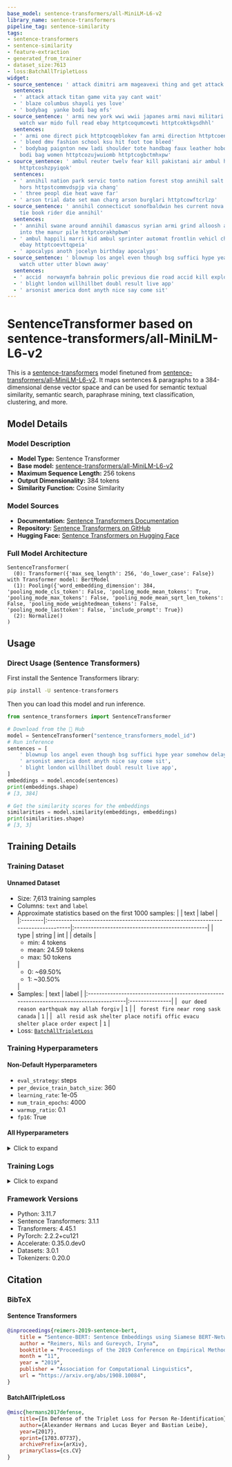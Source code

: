 ```yaml
---
base_model: sentence-transformers/all-MiniLM-L6-v2
library_name: sentence-transformers
pipeline_tag: sentence-similarity
tags:
- sentence-transformers
- sentence-similarity
- feature-extraction
- generated_from_trainer
- dataset_size:7613
- loss:BatchAllTripletLoss
widget:
- source_sentence: ' attack dimitri arm mageavexi thing and get attack'
  sentences:
  - ' attack attack titan game vita yay cant wait'
  - ' blaze columbus shayoli yes love'
  - ' bodybag  yanke bodi bag mfs'
- source_sentence: ' armi new york wwi wwii japanes armi navi militari japan leather
    watch war mido full read ebay httptcoqumcewti httptcoktkgsdhhl'
  sentences:
  - ' armi one direct pick httptcoqeblokev fan armi direction httptcoencmhzi'
  - ' bleed dmv fashion school ksu hit foot toe bleed'
  - ' bodybag paignton new ladi shoulder tote handbag faux leather hobo purs cross
    bodi bag women httptcozujwuiomb httptcogbctmhxpw'
- source_sentence: ' ambul reuter twelv fear kill pakistani air ambul helicopt crash
    httptcoshzpyiqok'
  sentences:
  - ' annihil nation park servic tonto nation forest stop annihil salt river wild
    hors httpstcommvdspjp via chang'
  - ' three peopl die heat wave far'
  - ' arson trial date set man charg arson burglari httptcowftcrlzp'
- source_sentence: ' annihil connecticut sonofbaldwin hes current nova bookslast checkedh
    tie book rider die annihil'
  sentences:
  - ' annihil swane around annihil damascus syrian armi grind alloosh and his gang
    into the manur pile httptcorakhpbwm'
  - ' ambul happili marri kid ambul sprinter automat frontlin vehicl choic lez compliant
    ebay httptcoevttqpeia'
  - ' apocalyps anoth jocelyn birthday apocalyps'
- source_sentence: ' blownup los angel even though bsg suffici hype year somehow delay
    watch utter utter blown away'
  sentences:
  - ' accid  norwaymfa bahrain polic previous die road accid kill explos httpstcogfjfgtodad'
  - ' blight london willhillbet doubl result live app'
  - ' arsonist america dont anyth nice say come sit'
---
```


# SentenceTransformer based on sentence-transformers/all-MiniLM-L6-v2

This is a [sentence-transformers](https://www.SBERT.net) model finetuned from [sentence-transformers/all-MiniLM-L6-v2](https://huggingface.co/sentence-transformers/all-MiniLM-L6-v2). It maps sentences & paragraphs to a 384-dimensional dense vector space and can be used for semantic textual similarity, semantic search, paraphrase mining, text classification, clustering, and more.

## Model Details

### Model Description
- **Model Type:** Sentence Transformer
- **Base model:** [sentence-transformers/all-MiniLM-L6-v2](https://huggingface.co/sentence-transformers/all-MiniLM-L6-v2) <!-- at revision 8b3219a92973c328a8e22fadcfa821b5dc75636a -->
- **Maximum Sequence Length:** 256 tokens
- **Output Dimensionality:** 384 tokens
- **Similarity Function:** Cosine Similarity
<!-- - **Training Dataset:** Unknown -->
<!-- - **Language:** Unknown -->
<!-- - **License:** Unknown -->

### Model Sources

- **Documentation:** [Sentence Transformers Documentation](https://sbert.net)
- **Repository:** [Sentence Transformers on GitHub](https://github.com/UKPLab/sentence-transformers)
- **Hugging Face:** [Sentence Transformers on Hugging Face](https://huggingface.co/models?library=sentence-transformers)

### Full Model Architecture

```
SentenceTransformer(
  (0): Transformer({'max_seq_length': 256, 'do_lower_case': False}) with Transformer model: BertModel 
  (1): Pooling({'word_embedding_dimension': 384, 'pooling_mode_cls_token': False, 'pooling_mode_mean_tokens': True, 'pooling_mode_max_tokens': False, 'pooling_mode_mean_sqrt_len_tokens': False, 'pooling_mode_weightedmean_tokens': False, 'pooling_mode_lasttoken': False, 'include_prompt': True})
  (2): Normalize()
)
```

## Usage

### Direct Usage (Sentence Transformers)

First install the Sentence Transformers library:

```bash
pip install -U sentence-transformers
```

Then you can load this model and run inference.
```python
from sentence_transformers import SentenceTransformer

# Download from the 🤗 Hub
model = SentenceTransformer("sentence_transformers_model_id")
# Run inference
sentences = [
    ' blownup los angel even though bsg suffici hype year somehow delay watch utter utter blown away',
    ' arsonist america dont anyth nice say come sit',
    ' blight london willhillbet doubl result live app',
]
embeddings = model.encode(sentences)
print(embeddings.shape)
# [3, 384]

# Get the similarity scores for the embeddings
similarities = model.similarity(embeddings, embeddings)
print(similarities.shape)
# [3, 3]
```

<!--
### Direct Usage (Transformers)

<details><summary>Click to see the direct usage in Transformers</summary>

</details>
-->

<!--
### Downstream Usage (Sentence Transformers)

You can finetune this model on your own dataset.

<details><summary>Click to expand</summary>

</details>
-->

<!--
### Out-of-Scope Use

*List how the model may foreseeably be misused and address what users ought not to do with the model.*
-->

<!--
## Bias, Risks and Limitations

*What are the known or foreseeable issues stemming from this model? You could also flag here known failure cases or weaknesses of the model.*
-->

<!--
### Recommendations

*What are recommendations with respect to the foreseeable issues? For example, filtering explicit content.*
-->

## Training Details

### Training Dataset

#### Unnamed Dataset


* Size: 7,613 training samples
* Columns: <code>text</code> and <code>label</code>
* Approximate statistics based on the first 1000 samples:
  |         | text                                                                              | label                                           |
  |:--------|:----------------------------------------------------------------------------------|:------------------------------------------------|
  | type    | string                                                                            | int                                             |
  | details | <ul><li>min: 4 tokens</li><li>mean: 24.59 tokens</li><li>max: 50 tokens</li></ul> | <ul><li>0: ~69.50%</li><li>1: ~30.50%</li></ul> |
* Samples:
  | text                                                                                    | label          |
  |:----------------------------------------------------------------------------------------|:---------------|
  | <code> our deed reason earthquak may allah forgiv</code>                                | <code>1</code> |
  | <code> forest fire near rong sask canada</code>                                         | <code>1</code> |
  | <code> all resid ask shelter place notifi offic evacu shelter place order expect</code> | <code>1</code> |
* Loss: [<code>BatchAllTripletLoss</code>](https://sbert.net/docs/package_reference/sentence_transformer/losses.html#batchalltripletloss)

### Training Hyperparameters
#### Non-Default Hyperparameters

- `eval_strategy`: steps
- `per_device_train_batch_size`: 360
- `learning_rate`: 1e-05
- `num_train_epochs`: 4000
- `warmup_ratio`: 0.1
- `fp16`: True

#### All Hyperparameters
<details><summary>Click to expand</summary>

- `overwrite_output_dir`: False
- `do_predict`: False
- `eval_strategy`: steps
- `prediction_loss_only`: True
- `per_device_train_batch_size`: 360
- `per_device_eval_batch_size`: 8
- `per_gpu_train_batch_size`: None
- `per_gpu_eval_batch_size`: None
- `gradient_accumulation_steps`: 1
- `eval_accumulation_steps`: None
- `torch_empty_cache_steps`: None
- `learning_rate`: 1e-05
- `weight_decay`: 0.0
- `adam_beta1`: 0.9
- `adam_beta2`: 0.999
- `adam_epsilon`: 1e-08
- `max_grad_norm`: 1.0
- `num_train_epochs`: 4000
- `max_steps`: -1
- `lr_scheduler_type`: linear
- `lr_scheduler_kwargs`: {}
- `warmup_ratio`: 0.1
- `warmup_steps`: 0
- `log_level`: passive
- `log_level_replica`: warning
- `log_on_each_node`: True
- `logging_nan_inf_filter`: True
- `save_safetensors`: True
- `save_on_each_node`: False
- `save_only_model`: False
- `restore_callback_states_from_checkpoint`: False
- `no_cuda`: False
- `use_cpu`: False
- `use_mps_device`: False
- `seed`: 42
- `data_seed`: None
- `jit_mode_eval`: False
- `use_ipex`: False
- `bf16`: False
- `fp16`: True
- `fp16_opt_level`: O1
- `half_precision_backend`: auto
- `bf16_full_eval`: False
- `fp16_full_eval`: False
- `tf32`: None
- `local_rank`: 0
- `ddp_backend`: None
- `tpu_num_cores`: None
- `tpu_metrics_debug`: False
- `debug`: []
- `dataloader_drop_last`: False
- `dataloader_num_workers`: 0
- `dataloader_prefetch_factor`: None
- `past_index`: -1
- `disable_tqdm`: False
- `remove_unused_columns`: True
- `label_names`: None
- `load_best_model_at_end`: False
- `ignore_data_skip`: False
- `fsdp`: []
- `fsdp_min_num_params`: 0
- `fsdp_config`: {'min_num_params': 0, 'xla': False, 'xla_fsdp_v2': False, 'xla_fsdp_grad_ckpt': False}
- `fsdp_transformer_layer_cls_to_wrap`: None
- `accelerator_config`: {'split_batches': False, 'dispatch_batches': None, 'even_batches': True, 'use_seedable_sampler': True, 'non_blocking': False, 'gradient_accumulation_kwargs': None}
- `deepspeed`: None
- `label_smoothing_factor`: 0.0
- `optim`: adamw_torch
- `optim_args`: None
- `adafactor`: False
- `group_by_length`: False
- `length_column_name`: length
- `ddp_find_unused_parameters`: None
- `ddp_bucket_cap_mb`: None
- `ddp_broadcast_buffers`: False
- `dataloader_pin_memory`: True
- `dataloader_persistent_workers`: False
- `skip_memory_metrics`: True
- `use_legacy_prediction_loop`: False
- `push_to_hub`: False
- `resume_from_checkpoint`: None
- `hub_model_id`: None
- `hub_strategy`: every_save
- `hub_private_repo`: False
- `hub_always_push`: False
- `gradient_checkpointing`: False
- `gradient_checkpointing_kwargs`: None
- `include_inputs_for_metrics`: False
- `eval_do_concat_batches`: True
- `fp16_backend`: auto
- `push_to_hub_model_id`: None
- `push_to_hub_organization`: None
- `mp_parameters`: 
- `auto_find_batch_size`: False
- `full_determinism`: False
- `torchdynamo`: None
- `ray_scope`: last
- `ddp_timeout`: 1800
- `torch_compile`: False
- `torch_compile_backend`: None
- `torch_compile_mode`: None
- `dispatch_batches`: None
- `split_batches`: None
- `include_tokens_per_second`: False
- `include_num_input_tokens_seen`: False
- `neftune_noise_alpha`: None
- `optim_target_modules`: None
- `batch_eval_metrics`: False
- `eval_on_start`: False
- `use_liger_kernel`: False
- `eval_use_gather_object`: False
- `batch_sampler`: batch_sampler
- `multi_dataset_batch_sampler`: proportional

</details>

### Training Logs
<details><summary>Click to expand</summary>

| Epoch     | Step  | Training Loss |
|:---------:|:-----:|:-------------:|
| 13.6364   | 300   | 4.9899        |
| 27.2727   | 600   | 4.9469        |
| 40.9091   | 900   | 4.6869        |
| 54.5455   | 1200  | 4.4896        |
| 68.1818   | 1500  | 4.377         |
| 81.8182   | 1800  | 4.2955        |
| 95.4545   | 2100  | 4.243         |
| 109.0909  | 2400  | 4.1891        |
| 122.7273  | 2700  | 4.1417        |
| 136.3636  | 3000  | 4.0945        |
| 150.0     | 3300  | 4.0661        |
| 163.6364  | 3600  | 4.0276        |
| 177.2727  | 3900  | 3.9952        |
| 190.9091  | 4200  | 3.9701        |
| 204.5455  | 4500  | 3.9438        |
| 218.1818  | 4800  | 3.921         |
| 231.8182  | 5100  | 3.9033        |
| 245.4545  | 5400  | 3.8654        |
| 259.0909  | 5700  | 3.8452        |
| 272.7273  | 6000  | 3.8162        |
| 286.3636  | 6300  | 3.8054        |
| 300.0     | 6600  | 3.7762        |
| 313.6364  | 6900  | 3.759         |
| 327.2727  | 7200  | 3.7545        |
| 340.9091  | 7500  | 3.7184        |
| 354.5455  | 7800  | 3.7025        |
| 368.1818  | 8100  | 3.6865        |
| 381.8182  | 8400  | 3.6693        |
| 395.4545  | 8700  | 3.644         |
| 409.0909  | 9000  | 3.6292        |
| 422.7273  | 9300  | 3.6053        |
| 436.3636  | 9600  | 3.597         |
| 450.0     | 9900  | 3.5799        |
| 463.6364  | 10200 | 3.5656        |
| 477.2727  | 10500 | 3.5532        |
| 490.9091  | 10800 | 3.5481        |
| 504.5455  | 11100 | 3.5302        |
| 518.1818  | 11400 | 3.5276        |
| 531.8182  | 11700 | 3.5158        |
| 545.4545  | 12000 | 3.5121        |
| 559.0909  | 12300 | 3.515         |
| 572.7273  | 12600 | 3.5004        |
| 586.3636  | 12900 | 3.4951        |
| 600.0     | 13200 | 3.4864        |
| 613.6364  | 13500 | 3.4806        |
| 627.2727  | 13800 | 3.4643        |
| 640.9091  | 14100 | 3.4583        |
| 654.5455  | 14400 | 3.4564        |
| 668.1818  | 14700 | 3.4491        |
| 681.8182  | 15000 | 3.4439        |
| 695.4545  | 15300 | 3.4443        |
| 709.0909  | 15600 | 3.4363        |
| 722.7273  | 15900 | 3.4412        |
| 736.3636  | 16200 | 3.4392        |
| 750.0     | 16500 | 3.4281        |
| 763.6364  | 16800 | 3.4364        |
| 777.2727  | 17100 | 3.428         |
| 790.9091  | 17400 | 3.426         |
| 804.5455  | 17700 | 3.4219        |
| 818.1818  | 18000 | 3.4206        |
| 831.8182  | 18300 | 3.4146        |
| 845.4545  | 18600 | 3.4177        |
| 859.0909  | 18900 | 3.4153        |
| 872.7273  | 19200 | 3.4092        |
| 886.3636  | 19500 | 3.4086        |
| 900.0     | 19800 | 3.401         |
| 913.6364  | 20100 | 3.4088        |
| 927.2727  | 20400 | 3.3956        |
| 940.9091  | 20700 | 3.4041        |
| 954.5455  | 21000 | 3.3944        |
| 968.1818  | 21300 | 3.3908        |
| 981.8182  | 21600 | 3.3919        |
| 995.4545  | 21900 | 3.3908        |
| 1009.0909 | 22200 | 3.3876        |
| 1022.7273 | 22500 | 3.3929        |
| 1036.3636 | 22800 | 3.3924        |
| 1050.0    | 23100 | 3.3842        |
| 1063.6364 | 23400 | 3.3841        |
| 1077.2727 | 23700 | 3.3806        |
| 1090.9091 | 24000 | 3.3761        |
| 1104.5455 | 24300 | 3.3766        |
| 1118.1818 | 24600 | 3.3766        |
| 1131.8182 | 24900 | 3.3746        |
| 1145.4545 | 25200 | 3.3785        |
| 1159.0909 | 25500 | 3.3828        |
| 1172.7273 | 25800 | 3.3763        |
| 1186.3636 | 26100 | 3.3753        |
| 1200.0    | 26400 | 3.3776        |
| 1213.6364 | 26700 | 3.3771        |
| 1227.2727 | 27000 | 3.3736        |
| 1240.9091 | 27300 | 3.3773        |
| 1254.5455 | 27600 | 3.3712        |
| 1268.1818 | 27900 | 3.3753        |
| 1281.8182 | 28200 | 3.3772        |
| 1295.4545 | 28500 | 3.3763        |
| 1309.0909 | 28800 | 3.3754        |
| 1322.7273 | 29100 | 3.3762        |
| 1336.3636 | 29400 | 3.3748        |
| 1350.0    | 29700 | 3.37          |
| 1363.6364 | 30000 | 3.3667        |
| 1377.2727 | 30300 | 3.3732        |
| 1390.9091 | 30600 | 3.3645        |
| 1404.5455 | 30900 | 3.3669        |
| 1418.1818 | 31200 | 3.3616        |
| 1431.8182 | 31500 | 3.3646        |
| 1445.4545 | 31800 | 3.3642        |
| 1459.0909 | 32100 | 3.3717        |
| 1472.7273 | 32400 | 3.3585        |
| 1486.3636 | 32700 | 3.3634        |
| 1500.0    | 33000 | 3.359         |
| 1513.6364 | 33300 | 3.3604        |
| 1527.2727 | 33600 | 3.3644        |
| 1540.9091 | 33900 | 3.3605        |
| 1554.5455 | 34200 | 3.363         |
| 1568.1818 | 34500 | 3.3579        |
| 1581.8182 | 34800 | 3.359         |
| 1595.4545 | 35100 | 3.3643        |
| 1609.0909 | 35400 | 3.3579        |
| 1622.7273 | 35700 | 3.3568        |
| 1636.3636 | 36000 | 3.3563        |
| 1650.0    | 36300 | 3.3579        |
| 1663.6364 | 36600 | 3.36          |
| 1677.2727 | 36900 | 3.3577        |
| 1690.9091 | 37200 | 3.3604        |
| 1704.5455 | 37500 | 3.353         |
| 1718.1818 | 37800 | 3.3575        |
| 1731.8182 | 38100 | 3.35          |
| 1745.4545 | 38400 | 3.3473        |
| 1759.0909 | 38700 | 3.3492        |
| 1772.7273 | 39000 | 3.35          |
| 1786.3636 | 39300 | 3.3487        |
| 1800.0    | 39600 | 3.3582        |
| 1813.6364 | 39900 | 3.3499        |
| 1827.2727 | 40200 | 3.354         |
| 1840.9091 | 40500 | 3.3567        |
| 1854.5455 | 40800 | 3.3466        |
| 1868.1818 | 41100 | 3.3468        |
| 1881.8182 | 41400 | 3.3597        |
| 1895.4545 | 41700 | 3.344         |
| 1909.0909 | 42000 | 3.3503        |
| 1922.7273 | 42300 | 3.3498        |
| 1936.3636 | 42600 | 3.3441        |
| 1950.0    | 42900 | 3.348         |
| 1963.6364 | 43200 | 3.3442        |
| 1977.2727 | 43500 | 3.3488        |
| 1990.9091 | 43800 | 3.3452        |
| 2004.5455 | 44100 | 3.3437        |
| 2018.1818 | 44400 | 3.3473        |
| 2031.8182 | 44700 | 3.3377        |
| 2045.4545 | 45000 | 3.3414        |
| 2059.0909 | 45300 | 3.3428        |
| 2072.7273 | 45600 | 3.3413        |
| 2086.3636 | 45900 | 3.3445        |
| 2100.0    | 46200 | 3.3397        |
| 2113.6364 | 46500 | 3.3422        |
| 2127.2727 | 46800 | 3.343         |
| 2140.9091 | 47100 | 3.3457        |
| 2154.5455 | 47400 | 3.344         |
| 2168.1818 | 47700 | 3.3436        |
| 2181.8182 | 48000 | 3.3452        |
| 2195.4545 | 48300 | 3.3443        |
| 2209.0909 | 48600 | 3.3431        |
| 2222.7273 | 48900 | 3.3421        |
| 2236.3636 | 49200 | 3.3421        |
| 2250.0    | 49500 | 3.3462        |
| 2263.6364 | 49800 | 3.3446        |
| 2277.2727 | 50100 | 3.3451        |
| 2290.9091 | 50400 | 3.3414        |
| 2304.5455 | 50700 | 3.3396        |
| 2318.1818 | 51000 | 3.3401        |
| 2331.8182 | 51300 | 3.3421        |
| 2345.4545 | 51600 | 3.3408        |
| 2359.0909 | 51900 | 3.344         |
| 2372.7273 | 52200 | 3.3403        |
| 2386.3636 | 52500 | 3.3417        |
| 2400.0    | 52800 | 3.3412        |
| 2413.6364 | 53100 | 3.3409        |
| 2427.2727 | 53400 | 3.3382        |
| 2440.9091 | 53700 | 3.3385        |
| 2454.5455 | 54000 | 3.3382        |
| 2468.1818 | 54300 | 3.3346        |
| 2481.8182 | 54600 | 3.3357        |
| 2495.4545 | 54900 | 3.3381        |
| 2509.0909 | 55200 | 3.3391        |
| 2522.7273 | 55500 | 3.3335        |
| 2536.3636 | 55800 | 3.3371        |
| 2550.0    | 56100 | 3.3398        |
| 2563.6364 | 56400 | 3.3377        |
| 2577.2727 | 56700 | 3.3378        |
| 2590.9091 | 57000 | 3.3413        |
| 2604.5455 | 57300 | 3.3408        |
| 2618.1818 | 57600 | 3.3358        |
| 2631.8182 | 57900 | 3.3364        |
| 2645.4545 | 58200 | 3.3379        |
| 2659.0909 | 58500 | 3.3366        |
| 2672.7273 | 58800 | 3.3357        |
| 2686.3636 | 59100 | 3.3345        |
| 2700.0    | 59400 | 3.3339        |
| 2713.6364 | 59700 | 3.3362        |
| 2727.2727 | 60000 | 3.3394        |
| 2740.9091 | 60300 | 3.3361        |
| 2754.5455 | 60600 | 3.3347        |
| 2768.1818 | 60900 | 3.3357        |
| 2781.8182 | 61200 | 3.3375        |
| 2795.4545 | 61500 | 3.3324        |
| 2809.0909 | 61800 | 3.3392        |
| 2822.7273 | 62100 | 3.3383        |
| 2836.3636 | 62400 | 3.333         |
| 2850.0    | 62700 | 3.3357        |
| 2863.6364 | 63000 | 3.3337        |
| 2877.2727 | 63300 | 3.3338        |
| 2890.9091 | 63600 | 3.335         |
| 2904.5455 | 63900 | 3.3373        |
| 2918.1818 | 64200 | 3.337         |
| 2931.8182 | 64500 | 3.3315        |
| 2945.4545 | 64800 | 3.3316        |
| 2959.0909 | 65100 | 3.3309        |
| 2972.7273 | 65400 | 3.3318        |
| 2986.3636 | 65700 | 3.3314        |
| 3000.0    | 66000 | 3.3348        |
| 3013.6364 | 66300 | 3.3378        |
| 3027.2727 | 66600 | 3.3323        |
| 3040.9091 | 66900 | 3.3317        |
| 3054.5455 | 67200 | 3.329         |
| 3068.1818 | 67500 | 3.3307        |
| 3081.8182 | 67800 | 3.3292        |
| 3095.4545 | 68100 | 3.3324        |
| 3109.0909 | 68400 | 3.3311        |
| 3122.7273 | 68700 | 3.3323        |
| 3136.3636 | 69000 | 3.3309        |
| 3150.0    | 69300 | 3.3324        |
| 3163.6364 | 69600 | 3.3293        |
| 3177.2727 | 69900 | 3.3297        |
| 3190.9091 | 70200 | 3.328         |
| 3204.5455 | 70500 | 3.3286        |
| 3218.1818 | 70800 | 3.3286        |
| 3231.8182 | 71100 | 3.3308        |
| 3245.4545 | 71400 | 3.3245        |
| 3259.0909 | 71700 | 3.328         |
| 3272.7273 | 72000 | 3.331         |
| 3286.3636 | 72300 | 3.3234        |
| 3300.0    | 72600 | 3.3252        |
| 3313.6364 | 72900 | 3.334         |
| 3327.2727 | 73200 | 3.3254        |
| 3340.9091 | 73500 | 3.3315        |
| 3354.5455 | 73800 | 3.3229        |
| 3368.1818 | 74100 | 3.3275        |
| 3381.8182 | 74400 | 3.3276        |
| 3395.4545 | 74700 | 3.3278        |
| 3409.0909 | 75000 | 3.3245        |
| 3422.7273 | 75300 | 3.3255        |
| 3436.3636 | 75600 | 3.3281        |
| 3450.0    | 75900 | 3.3255        |
| 3463.6364 | 76200 | 3.3306        |
| 3477.2727 | 76500 | 3.3274        |
| 3490.9091 | 76800 | 3.3291        |
| 3504.5455 | 77100 | 3.3277        |
| 3518.1818 | 77400 | 3.3313        |
| 3531.8182 | 77700 | 3.3264        |
| 3545.4545 | 78000 | 3.3282        |
| 3559.0909 | 78300 | 3.3282        |
| 3572.7273 | 78600 | 3.3301        |
| 3586.3636 | 78900 | 3.3277        |
| 3600.0    | 79200 | 3.3288        |
| 3613.6364 | 79500 | 3.3287        |
| 3627.2727 | 79800 | 3.3231        |
| 3640.9091 | 80100 | 3.3243        |
| 3654.5455 | 80400 | 3.3243        |
| 3668.1818 | 80700 | 3.3239        |
| 3681.8182 | 81000 | 3.3283        |
| 3695.4545 | 81300 | 3.3272        |
| 3709.0909 | 81600 | 3.3267        |
| 3722.7273 | 81900 | 3.3262        |
| 3736.3636 | 82200 | 3.3272        |
| 3750.0    | 82500 | 3.3265        |
| 3763.6364 | 82800 | 3.3275        |
| 3777.2727 | 83100 | 3.3261        |
| 3790.9091 | 83400 | 3.3267        |
| 3804.5455 | 83700 | 3.3292        |
| 3818.1818 | 84000 | 3.3264        |
| 3831.8182 | 84300 | 3.3256        |
| 3845.4545 | 84600 | 3.3287        |
| 3859.0909 | 84900 | 3.3273        |
| 3872.7273 | 85200 | 3.329         |
| 3886.3636 | 85500 | 3.3281        |
| 3900.0    | 85800 | 3.3276        |
| 3913.6364 | 86100 | 3.3277        |
| 3927.2727 | 86400 | 3.3286        |
| 3940.9091 | 86700 | 3.3266        |
| 3954.5455 | 87000 | 3.3261        |
| 3968.1818 | 87300 | 3.3308        |
| 3981.8182 | 87600 | 3.3275        |
| 3995.4545 | 87900 | 3.3219        |

</details>

### Framework Versions
- Python: 3.11.7
- Sentence Transformers: 3.1.1
- Transformers: 4.45.1
- PyTorch: 2.2.2+cu121
- Accelerate: 0.35.0.dev0
- Datasets: 3.0.1
- Tokenizers: 0.20.0

## Citation

### BibTeX

#### Sentence Transformers
```bibtex
@inproceedings{reimers-2019-sentence-bert,
    title = "Sentence-BERT: Sentence Embeddings using Siamese BERT-Networks",
    author = "Reimers, Nils and Gurevych, Iryna",
    booktitle = "Proceedings of the 2019 Conference on Empirical Methods in Natural Language Processing",
    month = "11",
    year = "2019",
    publisher = "Association for Computational Linguistics",
    url = "https://arxiv.org/abs/1908.10084",
}
```

#### BatchAllTripletLoss
```bibtex
@misc{hermans2017defense,
    title={In Defense of the Triplet Loss for Person Re-Identification},
    author={Alexander Hermans and Lucas Beyer and Bastian Leibe},
    year={2017},
    eprint={1703.07737},
    archivePrefix={arXiv},
    primaryClass={cs.CV}
}
```

<!--
## Glossary

*Clearly define terms in order to be accessible across audiences.*
-->

<!--
## Model Card Authors

*Lists the people who create the model card, providing recognition and accountability for the detailed work that goes into its construction.*
-->

<!--
## Model Card Contact

*Provides a way for people who have updates to the Model Card, suggestions, or questions, to contact the Model Card authors.*
-->